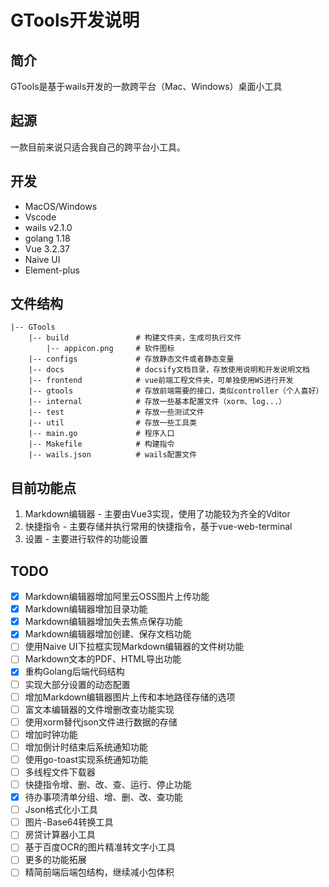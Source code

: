 # GTools开发说明

## 简介

GTools是基于wails开发的一款跨平台（Mac、Windows）桌面小工具

## 起源

一款目前来说只适合我自己的跨平台小工具。

## 开发

- MacOS/Windows
- Vscode
- wails v2.1.0
- golang 1.18
- Vue 3.2.37
- Naive UI
- Element-plus

## 文件结构

```
|-- GTools
    |-- build               # 构建文件夹，生成可执行文件
        |-- appicon.png     # 软件图标
    |-- configs             # 存放静态文件或者静态变量
    |-- docs                # docsify文档目录，存放使用说明和开发说明文档
    |-- frontend            # vue前端工程文件夹，可单独使用WS进行开发
    |-- gtools              # 存放前端需要的接口，类似controller（个人喜好）
    |-- internal            # 存放一些基本配置文件（xorm、log...）
    |-- test                # 存放一些测试文件
    |-- util                # 存放一些工具类
    |-- main.go             # 程序入口
    |-- Makefile            # 构建指令
    |-- wails.json          # wails配置文件
```

## 目前功能点

1. Markdown编辑器 - 主要由Vue3实现，使用了功能较为齐全的Vditor
2. 快捷指令 - 主要存储并执行常用的快捷指令，基于vue-web-terminal
3. 设置 - 主要进行软件的功能设置

## TODO

- [x] Markdown编辑器增加阿里云OSS图片上传功能
- [x] Markdown编辑器增加目录功能
- [x] Markdown编辑器增加失去焦点保存功能
- [x] Markdown编辑器增加创建、保存文档功能
- [ ] 使用Naive UI下拉框实现Markdown编辑器的文件树功能
- [ ] Markdown文本的PDF、HTML导出功能
- [x] 重构Golang后端代码结构
- [ ] 实现大部分设置的动态配置
- [ ] 增加Markdown编辑器图片上传和本地路径存储的选项
- [ ] 富文本编辑器的文件增删改查功能实现
- [ ] 使用xorm替代json文件进行数据的存储
- [ ] 增加时钟功能
- [ ] 增加倒计时结束后系统通知功能
- [ ] 使用go-toast实现系统通知功能
- [ ] 多线程文件下载器
- [ ] 快捷指令增、删、改、查、运行、停止功能
- [x] 待办事项清单分组、增、删、改、查功能
- [ ] Json格式化小工具
- [ ] 图片-Base64转换工具
- [ ] 房贷计算器小工具
- [ ] 基于百度OCR的图片精准转文字小工具
- [ ] 更多的功能拓展
- [ ] 精简前端后端包结构，继续减小包体积
